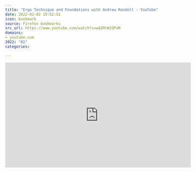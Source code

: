 ```yaml
---
title: "Ergo Technique and Foundations with Andrew Randell - YouTube"
date: 2022-02-02 15:52:51
icon: bookmark
source: Firefox bookmarks
src_url: https://www.youtube.com/watch?v=wAIMrW35PuM
domains:
- youtube.com
2022: "02"
categories:

---
```

<iframe width="600" height="339" src="https://www.youtube.com/embed/wAIMrW35PuM?feature=oembed" frameborder="0" allow="accelerometer; autoplay; clipboard-write; encrypted-media; gyroscope; picture-in-picture" allowfullscreen title="Ergo Technique and Foundations with Andrew Randell"></iframe>
